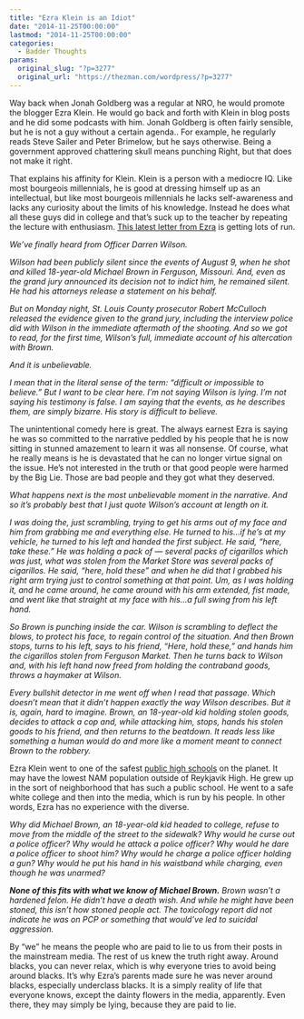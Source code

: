 ```yaml
---
title: "Ezra Klein is an Idiot"
date: "2014-11-25T00:00:00"
lastmod: "2014-11-25T00:00:00"
categories:
  - Badder Thoughts
params:
  original_slug: "?p=3277"
  original_url: "https://thezman.com/wordpress/?p=3277"
---
```


Way back when Jonah Goldberg was a regular at NRO, he would promote the
blogger Ezra Klein. He would go back and forth with Klein in blog posts
and he did some podcasts with him. Jonah Goldberg is often fairly
sensible, but he is not a guy without a certain agenda.. For example, he
regularly reads Steve Sailer and Peter Brimelow, but he says otherwise.
Being a government approved chattering skull means punching Right, but
that does not make it right.

That explains his affinity for Klein. Klein is a person with a mediocre
IQ. Like most bourgeois millennials, he is good at dressing himself up
as an intellectual, but like most bourgeois millennials he lacks
self-awareness and lacks any curiosity about the limits of his
knowledge. Instead he does what all these guys did in college and that’s
suck up to the teacher by repeating the lecture with enthusiasm. <a
href="http://www.vox.com/2014/11/25/7281165/darren-wilsons-story-side"
rel="noopener" target="_blank">This latest letter from Ezra</a> is
getting lots of run.

*We’ve finally heard from Officer Darren Wilson.*

*Wilson had been publicly silent since the events of August 9, when he
shot and killed 18-year-old Michael Brown in Ferguson, Missouri. And,
even as the grand jury announced its decision not to indict him, he
remained silent. He had his attorneys release a statement on his
behalf.*

*But on Monday night, St. Louis County prosecutor Robert McCulloch
released the evidence given to the grand jury, including the interview
police did with Wilson in the immediate aftermath of the shooting. And
so we got to read, for the first time, Wilson’s full, immediate account
of his altercation with Brown.*

*And it is unbelievable.*

*I mean that in the literal sense of the term: “difficult or impossible
to believe.” But I want to be clear here. I’m not saying Wilson is
lying. I’m not saying his testimony is false. I am saying that the
events, as he describes them, are simply bizarre. His story is difficult
to believe.*

The unintentional comedy here is great. The always earnest Ezra is
saying he was so committed to the narrative peddled by his people that
he is now sitting in stunned amazement to learn it was all nonsense. Of
course, what he really means is he is devastated that he can no longer
virtue signal on the issue. He’s not interested in the truth or that
good people were harmed by the Big Lie. Those are bad people and they
got what they deserved.

*What happens next is the most unbelievable moment in the narrative. And
so it’s probably best that I just quote Wilson’s account at length on
it.*

*I was doing the, just scrambling, trying to get his arms out of my face
and him from grabbing me and everything else. He turned to his…if he’s
at my vehicle, he turned to his left and handed the first subject. He
said, “here, take these.” He was holding a pack of — several packs of
cigarillos which was just, what was stolen from the Market Store was
several packs of cigarillos. He said, “here, hold these” and when he did
that I grabbed his right arm trying just to control something at that
point. Um, as I was holding it, and he came around, he came around with
his arm extended, fist made, and went like that straight at my face with
his…a full swing from his left hand.*

*So Brown is punching inside the car. Wilson is scrambling to deflect
the blows, to protect his face, to regain control of the situation. And
then Brown stops, turns to his left, says to his friend, “Here, hold
these,” and hands him the cigarillos stolen from Ferguson Market. Then
he turns back to Wilson and, with his left hand now freed from holding
the contraband goods, throws a haymaker at Wilson.*

*Every bullshit detector in me went off when I read that passage. Which
doesn’t mean that it didn’t happen exactly the way Wilson describes. But
it is, again, hard to imagine. Brown, an 18-year-old kid holding stolen
goods, decides to attack a cop and, while attacking him, stops, hands
his stolen goods to his friend, and then returns to the beatdown. It
reads less like something a human would do and more like a moment meant
to connect Brown to the robbery.*

Ezra Klein went to one of the safest <a
href="http://en.wikipedia.org/wiki/University_High_School_%28Irvine,_California%29"
rel="noopener" target="_blank">public high schools</a> on the planet. It
may have the lowest NAM population outside of Reykjavik High. He grew up
in the sort of neighborhood that has such a public school. He went to a
safe white college and then into the media, which is run by his people.
In other words, Ezra has no experience with the diverse.

*Why did Michael Brown, an 18-year-old kid headed to college, refuse to
move from the middle of the street to the sidewalk? Why would he curse
out a police officer? Why would he attack a police officer? Why would he
dare a police officer to shoot him? Why would he charge a police officer
holding a gun? Why would he put his hand in his waistband while
charging, even though he was unarmed?*

***None of this fits with what we know of Michael Brown.** Brown wasn’t
a hardened felon. He didn’t have a death wish. And while he might have
been stoned, this isn’t how stoned people act. The toxicology report did
not indicate he was on PCP or something that would’ve led to suicidal
aggression.*

By “we” he means the people who are paid to lie to us from their posts
in the mainstream media. The rest of us knew the truth right away.
Around blacks, you can never relax, which is why everyone tries to avoid
being around blacks. It’s why Ezra’s parents made sure he was never
around blacks, especially underclass blacks. It is a simply reality of
life that everyone knows, except the dainty flowers in the media,
apparently. Even there, they may simply be lying, because they are paid
to lie.
